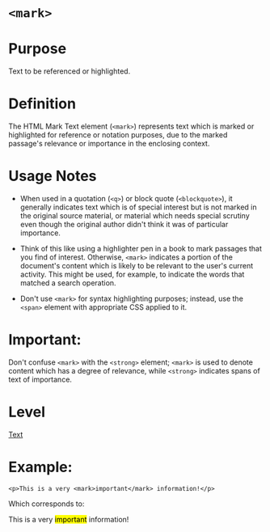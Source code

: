 # ```<mark>```

# Purpose

Text to be referenced or highlighted.

# Definition

The HTML Mark Text element (```<mark>```) represents text which is marked or highlighted for reference or notation purposes, due to the marked passage's relevance or importance in the enclosing context.

# Usage Notes

* When used in a quotation (```<q>```) or block quote (```<blockquote>```), it generally indicates text which is of special interest but is not marked in the original source material, or material which needs special scrutiny even though the original author didn't think it was of particular importance. 

* Think of this like using a highlighter pen in a book to mark passages that you find of interest.
Otherwise, ```<mark>``` indicates a portion of the document's content which is likely to be relevant to the user's current activity. This might be used, for example, to indicate the words that matched a search operation.

* Don't use ```<mark>``` for syntax highlighting purposes; instead, use the ```<span>``` element with appropriate CSS applied to it.

# Important:

Don't confuse ```<mark>``` with the ```<strong>``` element; ```<mark>``` is used to denote content which has a degree of relevance, while ```<strong>``` indicates spans of text of importance.

# Level
[Text](../level/text.md)

# Example:

```<p>This is a very <mark>important</mark> information!</p>```

Which corresponds to:

<p>This is a very <mark>important</mark> information!</p>